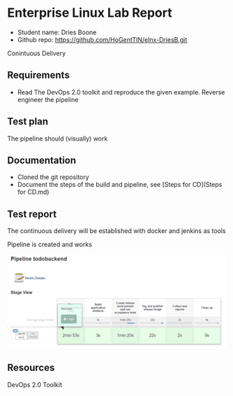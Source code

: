 # Enterprise Linux Lab Report

- Student name: Dries Boone
- Github repo: <https://github.com/HoGentTIN/elnx-DriesB.git>


Conintuous Delivery 

## Requirements

- Read The DevOps 2.0 toolkit and reproduce the given example. Reverse engineer the pipeline

## Test plan

The pipeline should (visually) work

## Documentation

- Cloned the git repository 
- Document the steps of the build and pipeline, see [Steps for CD](Steps for CD.md)

## Test report

The continuous delivery will be established with docker and jenkins as tools

Pipeline is created and works 

![DuDu Solutions](Images/pipelinesucces.PNG)

## Resources

DevOps 2.0 Toolkit

